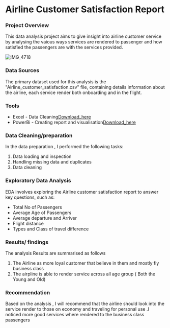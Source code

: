 # Airline Customer Satisfaction Report

### Project Overview

This data analysis project aims to give insight into airline customer service by analysing the vaious ways services are rendered to passenger and how satisfied the passengers are with the services provided. 


![IMG_4718](https://github.com/user-attachments/assets/9f2e78e0-2905-484f-b50b-e63e11c2e2c3)




### Data Sources

The primary dataset used for this analysis is the "Airline_customer_satisfaction.csv" file, containing details information about the airline, each service render both onboarding and in the flight. 

### Tools

- Excel - Data Cleaning[Download_here](https://eu.docworkspace.com/d/sIIueseKJAuGhg7UG)
- PowerBi - Creating report and visualisation[Download_here](https://app.powerbi.com/view?r=eyJrIjoiYjRkZTE1MDItYTZmZS00MzQ3LWI5OWEtMmQwODg1YWJhNjczIiwidCI6ImJkOGFmNGY2LTVjNjQtNGViMi1hMWI0LTgwYzFlZmM3ZDFjZSJ9)


### Data Cleaning/preparation

In the data preparation , I performed the following tasks:
1. Data loading and inspection
2. Handling missing data and duplicates
3. Data cleaning

### Exploratory Data Analysis

EDA involves exploring the Airline customer satisfaction report to answer key questions, such as:
- Total No of Passengers
- Average Age of Passengers
- Average departure and Arriver
- Flight distance
- Types and Class of travel difference

### Results/ findings
The analysis Results are summarised as follows
1. The Airline as more loyal customer that believe in them and mostly fly business class
2. The airpline is able to render service across all age group ( Both the Young and Old)

### Recommendation

Based on the analysis , I will recommend that the airline should look into the service render to those on economy and traveling for personal use .I noticed more good services where rendered to the business class passengers
  
